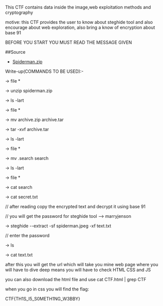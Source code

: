 This CTF contains data inside the image,web exploitation methods and cryptography

motive: this CTF provides the user to know about steghide tool and also encourage about web exploration, also bring a know of encryption about base 91

BEFORE YOU START YOU MUST READ THE MESSAGE GIVEN

##Source
- [Spiderman.zip](./spiderman.zip)

Write-up(COMMANDS TO BE USED):-

->  file *
 
 -> unzip spiderman.zip
 
 -> ls -lart
 
 -> file *
 
 -> mv archive.zip archive.tar
 
 -> tar -xvf archive.tar
 
 -> ls -lart
 
 -> file *
 
 -> mv .search search
 
 -> ls -lart
 
 -> file *
 
 -> cat search
 
 -> cat secret.txt

// after reading copy the encrypted text and decrypt it using base 91

// you will get the password for steghide tool --> marryjenson

-> steghide --extract -sf spiderman.jpeg -xf text.txt

// enter the password 

-> ls

-> cat text.txt

after this you will get the url which will take you mine web page where you will have to dive deep
 means you will have to check HTML CSS and JS
 
 you can also download the html file and use cat CTF.html | grep CTF
	
  when you go in css you will find the flag:
  
  CTF{TH1S_I5_S0METH1NG_W3BBY}
	
